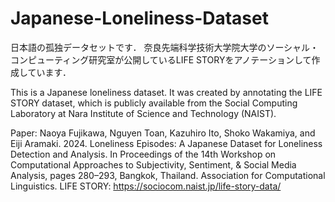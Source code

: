 # Japanese-Loneliness-Dataset

日本語の孤独データセットです．
奈良先端科学技術大学院大学のソーシャル・コンピューティング研究室が公開しているLIFE STORYをアノテーションして作成しています．

This is a Japanese loneliness dataset. It was created by annotating the LIFE STORY dataset, which is publicly available from the Social Computing Laboratory at Nara Institute of Science and Technology (NAIST).

Paper: Naoya Fujikawa, Nguyen Toan, Kazuhiro Ito, Shoko Wakamiya, and Eiji Aramaki. 2024. Loneliness Episodes: A Japanese Dataset for Loneliness Detection and Analysis. In Proceedings of the 14th Workshop on Computational Approaches to Subjectivity, Sentiment, & Social Media Analysis, pages 280–293, Bangkok, Thailand. Association for Computational Linguistics.
LIFE STORY: https://sociocom.naist.jp/life-story-data/
